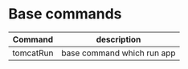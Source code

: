 Base commands
=============

Command  | description
---------|--------------------------
tomcatRun|base command which run app